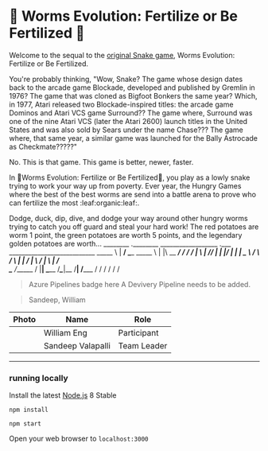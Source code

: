 # :snake: Worms Evolution: Fertilize or Be Fertilized :snake:
Welcome to the sequal to the [original Snake game](https://en.wikipedia.org/wiki/Snake_(video_game_genre)), Worms Evolution: Fertilize or Be Fertilized.

You're probably thinking, "Wow, Snake? The game whose design dates back to the arcade game Blockade, developed and published by Gremlin in 1976? The game that was cloned as Bigfoot Bonkers the same year? Which, in 1977, Atari released two Blockade-inspired titles: the arcade game Dominos and Atari VCS game Surround?? The game where, Surround was one of the nine Atari VCS (later the Atari 2600) launch titles in the United States and was also sold by Sears under the name Chase??? The game where, that same year, a similar game was launched for the Bally Astrocade as Checkmate?????"

No. This is that game. This game is better, newer, faster. 

In :snake:Worms Evolution: Fertilize or Be Fertilized:snake:, you play as a lowly snake trying to work your way up from poverty. Ever year, the Hungry Games where the best of the best worms are send into a battle arena to prove who can fertilize the most :leaf:organic:leaf:. 

Dodge, duck, dip, dive, and dodge your way around other hungry worms trying to catch you off guard and steal your hard work! The red potatoes are worm 1 point, the green potatoes are worth 5 points, and the legendary golden potatoes are worth...
________   .________ __________________  .___ ___________________________
\_____  \  |   ____/ \______   \_____  \ |   |\      \__    ___/   _____/
 /  ____/  |____  \   |     ___//   |   \|   |/   |   \|    |  \_____  \ 
/       \  /       \  |    |   /    |    \   /    |    \    |  /        \
\_______ \/______  /  |____|   \_______  /___\____|__  /____| /_______  /
        \/       \/                    \/            \/               \/ 
                                                                         
                    



> Azure Pipelines badge here
A Devivery Pipeline needs to be added.

> Sandeep, William 


| Photo              | Name             | Role          |
|--------------------|------------------|---------------|
|                    | William Eng      | Participant   |
|                    | Sandeep Valapalli| Team Leader   |

----


### running locally

Install the latest [Node.js](http://nodejs.org) 8 Stable

`npm install`

`npm start`

Open your web browser to `localhost:3000`
